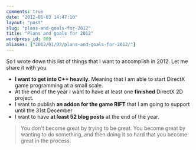 ```yaml
---
comments: true
date: "2012-01-03 14:47:10"
layout: "post"
slug: "plans-and-goals-for-2012"
title: "Plans and goals for 2012"
wordpress_id: 869
aliases: ["2012/01/03/plans-and-goals-for-2012/"]
---
```


So I wrote down this list of things that I want to accomplish in 2012. Let me share it with you.
	
  * **I want to get into C++ heavily.** Meaning that I am able to start DirectX game programming at a small scale.
  * At the end of the year I want to have at least one **finished** DirectX 2D project.
  * I want to publish **an addon for the game RIFT** that I am going to support until the 31st December
  * I want to have **at least 52 blog posts** at the end of the year.

> You don't become great by trying to be great. You become great by wanting to do something, and then doing it so hard that you become great in the process.
